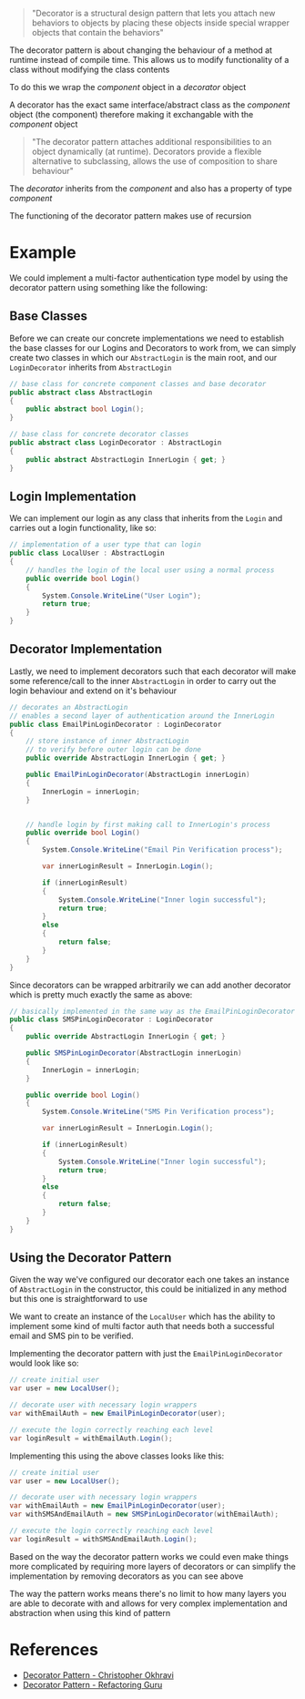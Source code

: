 > "Decorator is a structural design pattern that lets you attach new behaviors to objects by placing these objects inside special wrapper objects that contain the behaviors"

The decorator pattern is about changing the behaviour of a method at runtime instead of compile time. This allows us to modify functionality of a class without modifying the class contents

To do this we wrap the _component_ object in a _decorator_ object

A decorator has the exact same interface/abstract class as the _component_ object (the component) therefore making it exchangable with the _component_ object

> "The decorator pattern attaches additional responsibilities to an object dynamically (at runtime). Decorators provide a flexible alternative to subclassing, allows the use of composition to share behaviour"

The _decorator_ inherits from the _component_ and also has a property of type _component_

The functioning of the decorator pattern makes use of recursion

# Example

We could implement a multi-factor authentication type model by using the decorator pattern using something like the following:

## Base Classes

Before we can create our concrete implementations we need to establish the base classes for our Logins and Decorators to work from, we can simply create two classes in which our `AbstractLogin` is the main root, and our `LoginDecorator` inherits from `AbstractLogin`


```cs
// base class for concrete component classes and base decorator
public abstract class AbstractLogin
{
    public abstract bool Login();
}

// base class for concrete decorator classes
public abstract class LoginDecorator : AbstractLogin
{
    public abstract AbstractLogin InnerLogin { get; }
}
```

## Login Implementation

We can implement our login as any class that inherits from the `Login` and carries out a login functionality, like so:

```cs
// implementation of a user type that can login
public class LocalUser : AbstractLogin
{
    // handles the login of the local user using a normal process
    public override bool Login()
    {
        System.Console.WriteLine("User Login");
        return true;
    }
}
```

## Decorator Implementation

Lastly, we need to implement decorators such that each decorator will make some reference/call to the inner `AbstractLogin` in order to carry out the login behaviour and extend on it's behaviour

```cs
// decorates an AbstractLogin
// enables a second layer of authentication around the InnerLogin
public class EmailPinLoginDecorator : LoginDecorator
{
    // store instance of inner AbstractLogin
    // to verify before outer login can be done
    public override AbstractLogin InnerLogin { get; }

    public EmailPinLoginDecorator(AbstractLogin innerLogin)
    {
        InnerLogin = innerLogin;
    }


    // handle login by first making call to InnerLogin's process
    public override bool Login()
    {
        System.Console.WriteLine("Email Pin Verification process");

        var innerLoginResult = InnerLogin.Login();

        if (innerLoginResult)
        {
            System.Console.WriteLine("Inner login successful");
            return true;
        }
        else
        {
            return false;
        }
    }
}
```

Since decorators can be wrapped arbitrarily we can add another decorator which is pretty much exactly the same as above:

```cs
// basically implemented in the same way as the EmailPinLoginDecorator
public class SMSPinLoginDecorator : LoginDecorator
{
    public override AbstractLogin InnerLogin { get; }

    public SMSPinLoginDecorator(AbstractLogin innerLogin)
    {
        InnerLogin = innerLogin;
    }

    public override bool Login()
    {
        System.Console.WriteLine("SMS Pin Verification process");

        var innerLoginResult = InnerLogin.Login();

        if (innerLoginResult)
        {
            System.Console.WriteLine("Inner login successful");
            return true;
        }
        else
        {
            return false;
        }
    }
}
```

## Using the Decorator Pattern

Given the way we've configured our decorator each one takes an instance of `AbstractLogin` in the constructor, this could be initialized in any method but this one is straightforward to use

We want to create an instance of the `LocalUser` which has the ability to implement some kind of multi factor auth that needs both a successful email and SMS pin to be verified.

Implementing the decorator pattern with just the `EmailPinLoginDecorator` would look like so:

```cs
// create initial user
var user = new LocalUser();

// decorate user with necessary login wrappers
var withEmailAuth = new EmailPinLoginDecorator(user);

// execute the login correctly reaching each level
var loginResult = withEmailAuth.Login();
```

Implementing this using the above classes looks like this:

```cs
// create initial user
var user = new LocalUser();

// decorate user with necessary login wrappers
var withEmailAuth = new EmailPinLoginDecorator(user);
var withSMSAndEmailAuth = new SMSPinLoginDecorator(withEmailAuth);

// execute the login correctly reaching each level
var loginResult = withSMSAndEmailAuth.Login();
```

Based on the way the decorator pattern works we could even make things more complicated by requiring more layers of decorators or can simplify the implementation by removing decorators as you can see above

The way the pattern works means there's no limit to how many layers you are able to decorate with and allows for very complex implementation and abstraction when using this kind of pattern

# References

- [Decorator Pattern - Christopher Okhravi](https://www.youtube.com/watch?v=GCraGHx6gso&t=830s)
- [Decorator Pattern - Refactoring Guru](https://refactoring.guru/design-patterns/decorator)